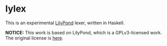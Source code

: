 lylex
=====

This is an experimental [LilyPond](http://lilypond.org) lexer, written in Haskell.

__NOTICE:__ This work is based on LilyPond, which is a GPLv3-licensed work. The original license is [here](http://lilypond.org/gpl.html).
